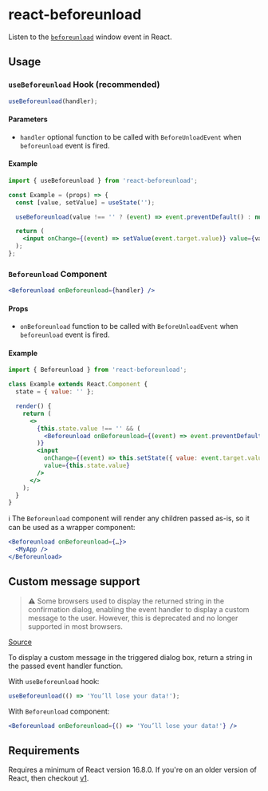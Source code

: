 # react-beforeunload

Listen to the [`beforeunload`](https://developer.mozilla.org/en-US/docs/Web/API/Window/beforeunload_event) window event in React.

## Usage

### `useBeforeunload` Hook (recommended)

```jsx
useBeforeunload(handler);
```

#### Parameters

- `handler` optional function to be called with `BeforeUnloadEvent` when `beforeunload` event is fired.

#### Example

```jsx
import { useBeforeunload } from 'react-beforeunload';

const Example = (props) => {
  const [value, setValue] = useState('');

  useBeforeunload(value !== '' ? (event) => event.preventDefault() : null);

  return (
    <input onChange={(event) => setValue(event.target.value)} value={value} />
  );
};
```

### `Beforeunload` Component

```jsx
<Beforeunload onBeforeunload={handler} />
```

#### Props

- `onBeforeunload` function to be called with `BeforeUnloadEvent` when `beforeunload` event is fired.

#### Example

```jsx
import { Beforeunload } from 'react-beforeunload';

class Example extends React.Component {
  state = { value: '' };

  render() {
    return (
      <>
        {this.state.value !== '' && (
          <Beforeunload onBeforeunload={(event) => event.preventDefault()} />
        )}
        <input
          onChange={(event) => this.setState({ value: event.target.value })}
          value={this.state.value}
        />
      </>
    );
  }
}
```

:information_source: The `Beforeunload` component will render any children passed as-is, so it can be used as a wrapper component:

```jsx
<Beforeunload onBeforeunload={…}>
  <MyApp />
</Beforeunload>
```

## Custom message support

> :warning: Some browsers used to display the returned string in the confirmation dialog, enabling the event handler to display a custom message to the user. However, this is deprecated and no longer supported in most browsers.

[Source](https://developer.mozilla.org/en-US/docs/Web/API/Window/beforeunload_event)

To display a custom message in the triggered dialog box, return a string in the passed event handler function.

With `useBeforeunload` hook:

```jsx
useBeforeunload(() => 'You’ll lose your data!');
```

With `Beforeunload` component:

```jsx
<Beforeunload onBeforeunload={() => 'You’ll lose your data!'} />
```

## Requirements

Requires a minimum of React version 16.8.0. If you're on an older version of React, then checkout [v1](https://github.com/jacobbuck/react-beforeunload/tree/v1).
